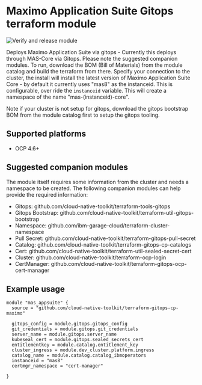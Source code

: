 #  Maximo Application Suite Gitops terraform module
![Verify and release module](https://github.com/cloud-native-toolkit/terraform-gitops-cp-maximo/workflows/Verify%20and%20release%20module/badge.svg)

Deploys Maximo Application Suite via gitops - Currently this deploys through MAS-Core via Gitops. Please note the suggested companion modules.  To run, download the BOM (Bill of Materials) from the module catalog and build the terraform from there.  Specify your connection to the cluster, the install will install the latest version of Maximo Application Suite Core - by default it currently uses "mas8" as the instanceid.  This is configurable, over ride the `instanceid` variable.  This will create a namespace of the name "mas-(instanceid)-core".

Note if your cluster is not setup for gitops, download the gitops bootstrap BOM from the module catalog first to setup the gitops tooling.

## Supported platforms

- OCP 4.6+

## Suggested companion modules

The module itself requires some information from the cluster and needs a
namespace to be created. The following companion
modules can help provide the required information:

- Gitops:  github.com/cloud-native-toolkit/terraform-tools-gitops
- Gitops Bootstrap: github.com/cloud-native-toolkit/terraform-util-gitops-bootstrap
- Namespace:  github.com/ibm-garage-cloud/terraform-cluster-namespace
- Pull Secret:  github.com/cloud-native-toolkit/terraform-gitops-pull-secret
- Catalog: github.com/cloud-native-toolkit/terraform-gitops-cp-catalogs 
- Cert:  github.com/cloud-native-toolkit/terraform-util-sealed-secret-cert
- Cluster: github.com/cloud-native-toolkit/terraform-ocp-login
- CertManager: github.com/cloud-native-toolkit/terraform-gitops-ocp-cert-manager

## Example usage

```hcl-terraform
module "mas_appsuite" {
  source = "github.com/cloud-native-toolkit/terraform-gitops-cp-maximo"

  gitops_config = module.gitops.gitops_config
  git_credentials = module.gitops.git_credentials
  server_name = module.gitops.server_name
  kubeseal_cert = module.gitops.sealed_secrets_cert
  entitlementkey = module.catalog.entitlement_key
  cluster_ingress = module.dev_cluster.platform.ingress
  catalog_name = module.catalog.catalog_ibmoperators
  instanceid = "mas8"
  certmgr_namespace = "cert-manager"

}
```